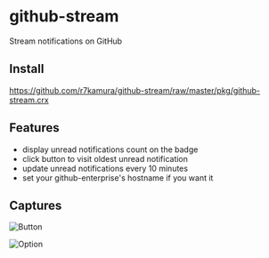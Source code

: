 # github-stream
Stream notifications on GitHub

## Install
https://github.com/r7kamura/github-stream/raw/master/pkg/github-stream.crx

## Features

* display unread notifications count on the badge
* click button to visit oldest unread notification
* update unread notifications every 10 minutes
* set your github-enterprise's hostname if you want it

## Captures
![Button](http://dl.dropbox.com/u/5978869/image/20120611_015637.png)

![Option](http://dl.dropbox.com/u/5978869/image/20120611_015157.png)
